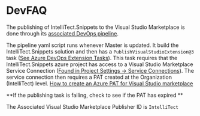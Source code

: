 # DevFAQ

The publishing of IntelliTect.Snippets to the Visual Studio Marketplace is done through its [associated DevOps pipeline](https://intellitect.visualstudio.com/IntelliTect.Snippets). 

The pipeline yaml script runs whenever Master is updated. It build the IntelliTect.Snippets solution and then has a `PublishVisualStudioExtension@3` task ([See Azure DevOps Extension Tasks](https://marketplace.visualstudio.com/items?itemName=ms-devlabs.vsts-developer-tools-build-tasks)). This task requires that the IntelliTect.Snippets azure project has access to a Visual Studio Marketplace Service Connection ([Found in Project Settings -> Service Connections](https://github.com/IntelliTect/IntelliTect.Snippets/blob/master/READMEScreenshots/required%20Marketplace%20service%20connection.JPG?raw=true)).
The service connection then requires a PAT  created at the Organization (IntelliTect) level. 
[How to create an Azure PAT for Visual Studio marketplace](https://docs.microsoft.com/en-us/azure/devops/extend/publish/command-line?view=azure-devops)

**If the publishing task is failing, check to see if the PAT has expired **

The Associated Visual Studio Marketplace Publisher ID is `IntelliTect`

